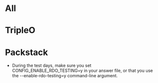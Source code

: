 # All

# TripleO

# Packstack
- During the test days, make sure you set CONFIG_ENABLE_RDO_TESTING=y in your answer file, or that you use the --enable-rdo-testing=y command-line argument.
